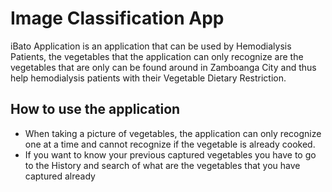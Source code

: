 # Image Classification App
iBato Application is an application that can be used by Hemodialysis Patients, the vegetables that the application can only recognize are the vegetables that are only can be found around in Zamboanga City and thus help hemodialysis patients with their Vegetable Dietary Restriction.


## How to use the application
-	When taking a picture of vegetables, the application can only recognize one at a time and cannot recognize if the vegetable is already cooked.
-	If you want to know your previous captured vegetables you have to go to the History and search of what are the vegetables that you have captured already
